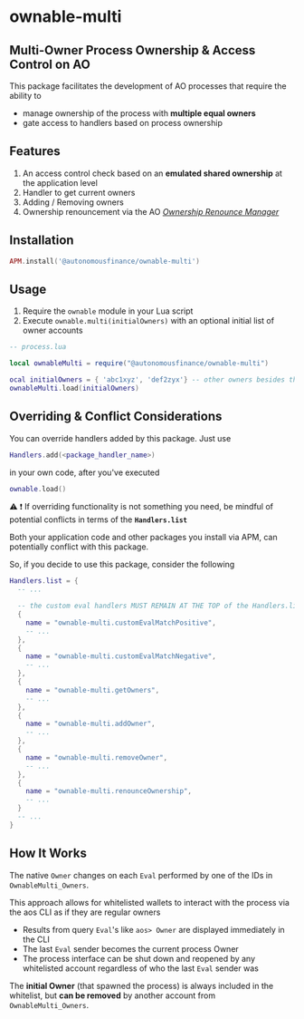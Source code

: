 # ownable-multi

## Multi-Owner Process Ownership & Access Control on AO

This package facilitates the development of AO processes that require the ability to

- manage ownership of the process with **multiple equal owners**
- gate access to handlers based on process ownership

## Features

1. An access control check based on an **emulated shared ownership** at the application level
2. Handler to get current owners
3. Adding / Removing owners
4. Ownership renouncement via the AO [_Ownership Renounce Manager_](https://github.com/Autonomous-Finance/ao-ownership-renounce-manager)

## Installation

```lua
APM.install('@autonomousfinance/ownable-multi')
```

## Usage

1. Require the `ownable` module in your Lua script
2. Execute `ownable.multi(initialOwners)` with an optional initial list of owner accounts

```lua
-- process.lua

local ownableMulti = require("@autonomousfinance/ownable-multi")

ocal initialOwners = { 'abc1xyz', 'def2zyx'} -- other owners besides the process deployer
ownableMulti.load(initialOwners)
```

## Overriding & Conflict Considerations

You can override handlers added by this package. Just use
```lua
Handlers.add(<package_handler_name>)
```
in your own code, after you've executed 
```lua
ownable.load()
```

⚠️ ❗️ If overriding functionality is not something you need, be mindful of potential conflicts in terms of the **`Handlers.list`**

Both your application code and other packages you install via APM, can potentially conflict with this package.

So, if you decide to use this package, consider the following

```lua
Handlers.list = {
  -- ...

  -- the custom eval handlers MUST REMAIN AT THE TOP of the Handlers.list
  { 
    name = "ownable-multi.customEvalMatchPositive",
    -- ... 
  },
  { 
    name = "ownable-multi.customEvalMatchNegative",
    -- ... 
  },
  { 
    name = "ownable-multi.getOwners", 
    -- ... 
  },
  { 
    name = "ownable-multi.addOwner", 
    -- ... 
  },
  { 
    name = "ownable-multi.removeOwner", 
    -- ... 
  },
  { 
    name = "ownable-multi.renounceOwnership", 
    -- ... 
  }
  -- ...
}
```

## How It Works

The native `Owner` changes on each `Eval` performed by one of the IDs in `OwnableMulti_Owners`.

This approach allows for whitelisted wallets to interact with the process via the aos CLI as if they are regular owners
   - Results from query `Eval`'s like `aos> Owner` are displayed immediately in the CLI
   - The last `Eval` sender becomes the current process Owner
   - The process interface can be shut down and reopened by any whitelisted account regardless of who the last `Eval` sender was

The **initial Owner** (that spawned the process) is always included in the whitelist, but **can be removed** by another account from `OwnableMulti_Owners`.